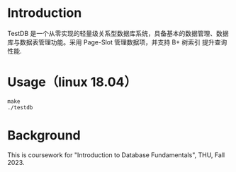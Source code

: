 # Introduction
TestDB 是一个从零实现的轻量级关系型数据库系统，具备基本的数据管理、数据库与数据表管理功能。采用 Page-Slot 管理数据项，并支持 B+ 树索引 提升查询性能.

# Usage（linux 18.04）
```
make
./testdb
```

# Background
This is coursework for "Introduction to Database Fundamentals", THU, Fall 2023.
